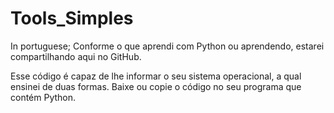 # Tools_Simples
In portuguese; Conforme o que aprendi com Python ou aprendendo, estarei compartilhando aqui no GitHub.

Esse código é capaz de lhe informar o seu sistema operacional, a qual ensinei de duas formas. 
Baixe ou copie o código no seu programa que contém Python.
